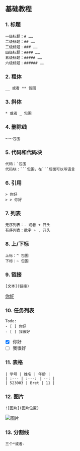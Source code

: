 ## 基础教程
### 1. 标题
```
一级标题：# ……
二级标题：## ……
三级标题：### ……
四级标题：#### ……
五级标题：##### ……
六级标题：###### ……
```

### 2. 粗体
```
__ 或者 ** 包围
```

### 3. 斜体
```
* 或者 _ 包围
```

### 4. 删除线
```
～～包围
```

### 5. 代码和代码块
```
代码：`包围
代码块：```包围，在```后面可以写语言
```

### 6. 引用
```
> 你好
> > 你好
```

### 7. 列表
```
无序列表：- 或者 + 开头
有序列表：数字 + . 开头
```

### 8. 上/下标
```
上标：^ 包围
下标：~ 包围
```
### 9. 链接
```
[文本](链接)
```
[你好](#)

### 10. 任务列表
```
Todo:
- [ ] 你好
- [ ] 我很好
```

- [x] 你好
- [ ] 我很好

### 11. 表格
```
| 学号 | 姓名 | 年龄 |
| :--- | :---: | --: |
| 523003 | Bret | 11 |
```

### 12. 图片
```
![图片](图片位置)
```

![图片](https://drive.google.com/file/d/10Ci34EmopFQH4zbV02YoQrlLrcYSQ0R3/view?usp=sharing)

### 13. 分割线
```
三个*或者-
```
<!--stackedit_data:
eyJoaXN0b3J5IjpbMTQ5MjQyNjM4NSwtNzgxMzY3Nzk5LC0xND
M0MDcyMTI5LC0yMDM3MTI1Njc5XX0=
-->